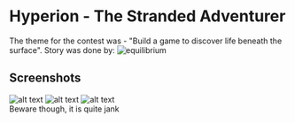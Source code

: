 # Hyperion - The Stranded Adventurer
The theme for the contest was - "Build a game to discover life beneath the surface".
Story was done by: ![equilibrium](https://github.com/equilibrium04)
## Screenshots
![alt text](https://i.imgur.com/cFGZye4.png)
![alt text](https://i.imgur.com/S70XAFk.png)
![alt text](https://i.imgur.com/H6i8FAw.png)\
Beware though, it is quite jank
